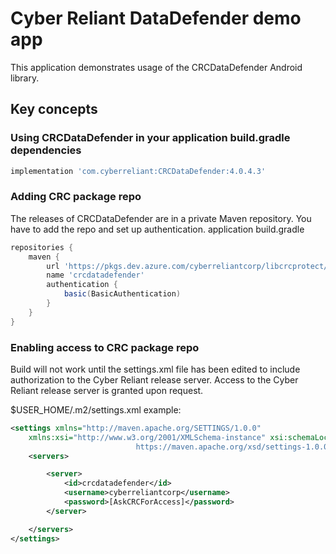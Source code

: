 # Cyber Reliant DataDefender demo app

This application demonstrates usage of the CRCDataDefender Android library.

## Key concepts

### Using CRCDataDefender in your application build.gradle dependencies
```gradle
implementation 'com.cyberreliant:CRCDataDefender:4.0.4.3'
```

### Adding CRC package repo
The releases of CRCDataDefender are in a private Maven repository. You have to add the repo and set up authentication.
application build.gradle
```gradle
repositories {
    maven {
        url 'https://pkgs.dev.azure.com/cyberreliantcorp/libcrcprotect/_packaging/crcdatadefender/maven/v1'
        name 'crcdatadefender'
        authentication {
            basic(BasicAuthentication)
        }
    }
}
```

### Enabling access to CRC package repo
Build will not work until the settings.xml file has been edited to include authorization to the Cyber Reliant release server.
Access to the Cyber Reliant release server is granted upon request.

$USER_HOME/.m2/settings.xml example:
```xml
<settings xmlns="http://maven.apache.org/SETTINGS/1.0.0"
    xmlns:xsi="http://www.w3.org/2001/XMLSchema-instance" xsi:schemaLocation="http://maven.apache.org/SETTINGS/1.0.0
                            https://maven.apache.org/xsd/settings-1.0.0.xsd">
    <servers>

        <server>
            <id>crcdatadefender</id>
            <username>cyberreliantcorp</username>
            <password>[AskCRCForAccess]</password>
        </server>

    </servers>
</settings>
```
